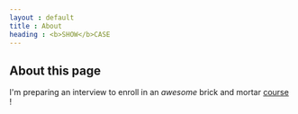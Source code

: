 ```yaml
---
layout : default
title : About
heading : <b>SHOW</b>CASE
---
```

## About this page
I'm preparing an interview to enroll in an _awesome_ brick and mortar
[course](https://simplon-roanne.com/) !